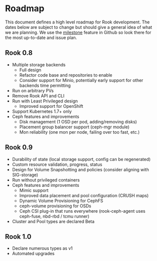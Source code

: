 # Roadmap

This document defines a high level roadmap for Rook development.
The dates below are subject to change but should give a general idea of what we are planning.
We use the [milestone](https://github.com/rook/rook/milestones) feature in Github so look there for the most up-to-date and issue plan.

## Rook 0.8

* Multiple storage backends
  * Full design
  * Refactor code base and repositories to enable
  * Consider support for Minio, potentially early support for other backends time permitting
* Run on arbitrary PVs
* Remove Rook API and CLI
* Run with Least Privileged design
  * Improved support for OpenShift
* Support Kubernetes 1.7+ only
* Ceph features and improvements
  * Disk management (1 OSD per pod, adding/removing disks)
  * Placement group balancer support (ceph-mgr module)
  * Mon reliability (one mon per node, failing over too fast, etc.)

## Rook 0.9

* Durability of state (local storage support, config can be regenerated)
* Custom resource validation, progress, status
* Design for Volume Snapshotting and policies (consider aligning with SIG-storage)
* Run without privileged containers
* Ceph features and improvements
  * Mimic support
  * Improved data placement and pool configuration (CRUSH maps)
  * Dynamic Volume Provisioning for CephFS
  * ceph-volume provisioning for OSDs
  * Ceph CSI plug-in that runs everywhere (rook-ceph-agent uses ceph-fuse, nbd-rbd / tcmu runner)
* Cluster and Pool types are declared Beta

## Rook 1.0

* Declare numerous types as v1
* Automated upgrades
